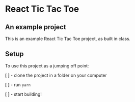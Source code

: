 # React Tic Tac Toe

## An example project

This is an example React Tic Tac Toe project, as built in class.


## Setup

To use this project as a jumping off point:

[ ] - clone the project in a folder on your computer

[ ] - run `yarn`

[ ] - start building!
